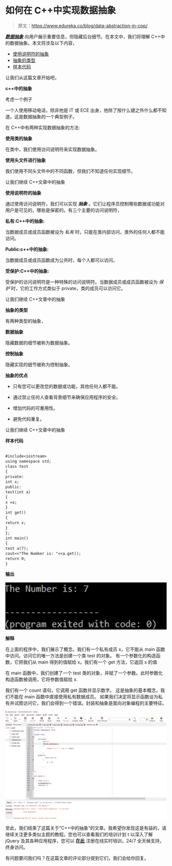 # 如何在 C++中实现数据抽象

> 原文：<https://www.edureka.co/blog/data-abstraction-in-cpp/>

[***数据抽象***](https://www.edureka.co/blog/java-abstraction/) 向用户展示重要信息，但隐藏后台细节。在本文中，我们将理解 C++中的数据抽象。本文将涉及以下内容，

*   [使用说明符的抽象](#AbstractionUsingSpecifiers)
*   [抽象的类型](#TypesOfAbstraction)
*   [样本代码](#SampleCode)

让我们从这篇文章开始吧，

**c++中的抽象**

考虑一个例子

一个人使用移动电话，除非他是 IT 或 ECE 出身，他除了按什么键之外什么都不知道。这是数据抽象的一个典型例子。

在 C++中有两种实现数据抽象的方法:

**使用类的抽象**

在类中，我们使用访问说明符来实现数据抽象。

**使用头文件进行抽象**

我们使用不同头文件中的不同函数，但我们不知道任何实现细节。

让我们继续 C++文章中的抽象

**使用说明符的抽象**

通过使用访问说明符，我们可以实现 ***抽象*** 。它们让程序员控制哪些数据或功能对用户是可见的，哪些是保密的。有三个主要的访问说明符，

**私有:C++中的抽象:**

当数据成员或成员函数被设为 *私有* 时，只能在类内部访问，类外的任何人都不能访问。

**Public:c++中的抽象:**

当数据成员或成员函数成为公共时，每个人都可以访问。

**受保护:C++中的抽象:**

受保护的访问说明符是一种特殊的访问说明符。当数据成员或成员函数被设为 *保护* 时，它的工作方式类似于 private，类的成员可以访问它。

让我们继续 C++文章中的抽象

**抽象的类型**

有两种类型的抽象，

**数据抽象**

隐藏数据的细节被称为数据抽象。

**控制抽象**

隐藏实现的细节被称为控制抽象。

**抽象的优点**

*   只有您可以更改您的数据或功能，其他任何人都不能。

*   通过禁止任何人查看背景细节来确保应用程序的安全。

*   增加代码的可重用性。

*   避免代码重复。

让我们继续 C++文章中的抽象

**样本代码**

```

#include<iostream>
using namespace std;
class test
{
private:
int x;
public:
test(int a)
{
x =a;
}
int get()
{
return x;
}
};
int main()
{
test a(7);
cout<<"The Number is: "<<a.get();
return 0;
}

```

**输出**

**![output - abstraction in java - Edureka](img/b566c9d0b1246d7fe1f9430bd8134cba.png)**

**解释**

在上面的程序中，我们展示了概念。我们有一个私有成员 x，它不能从 main 函数中访问。访问它的唯一方法是创建一个类 test 的对象。 有一个参数化的构造函数，它把我们从 main 得到的值赋给 x。我们有一个 get 方法，它返回 x 的值

在 main 函数中，我们创建了一个 test 类的对象，并赋了一个参数。此时参数化构造函数被调用，它将参数值赋给 x.

我们有一个 count 语句，它调用 get 函数并显示数字。 这是抽象的基本概念。我们不能在 main 函数中直接使用私有数据成员。 如果我们决定将显示函数设为私有并试图访问它，我们会得到一个错误。封装和抽象是面向对象编程的主要特征。

![](img/e1b043e432630af6096c4309665210a0.png)

至此，我们结束了这篇关于“C++中的抽象”的文章。我希望你发现这是有益的，请继续关注更多类似主题的教程。您也可以查看我们的培训计划 t 以深入了解 jQuery 及其各种应用程序，您可以 [**在此**](https://www.edureka.co/masters-program/full-stack-developer-training) 注册在线实时培训，24/7 全天候支持，终身访问。

有问题要问我们吗？在这篇文章的评论部分提到它们，我们会给你回复。